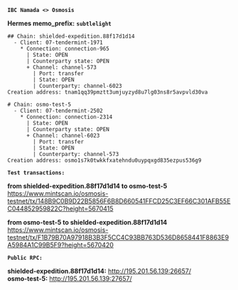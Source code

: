 **`IBC Namada <> Osmosis`**

**Hermes memo_prefix:** **`subtlelight`**
```
## Chain: shielded-expedition.88f17d1d14
  - Client: 07-tendermint-1971
    * Connection: connection-965
      | State: OPEN
      | Counterparty state: OPEN
      + Channel: channel-573
        | Port: transfer
        | State: OPEN
        | Counterparty: channel-6023
Creation address: tnam1qq39pmztt3umjuyzyd8u7lg03ns8r5avpvld30va
```
```
# Chain: osmo-test-5
  - Client: 07-tendermint-2502
    * Connection: connection-2314
      | State: OPEN
      | Counterparty state: OPEN
      + Channel: channel-6023
        | Port: transfer
        | State: OPEN
        | Counterparty: channel-573
Creation address: osmo1s7k0twkkfxatehndu0uypqxgd835ezpus536g9
```

**`Test transactions:`**

**from shielded-expedition.88f17d1d14 to osmo-test-5**   
https://www.mintscan.io/osmosis-testnet/tx/148B9C0B9D22B5856F6B8D660541FFCD25C3EF66C301AFB55EC044852959822C?height=5670415

**from osmo-test-5 to shielded-expedition.88f17d1d14**  
https://www.mintscan.io/osmosis-testnet/tx/F1B79B70A97918B3B3F5CC4C93BB763D536D8658441F8863E9A5984A1C99B5F9?height=5670420

**`Public RPC:`**

**shielded-expedition.88f17d1d14:** http://195.201.56.139:26657/   
**osmo-test-5:** http://195.201.56.139:27657/
